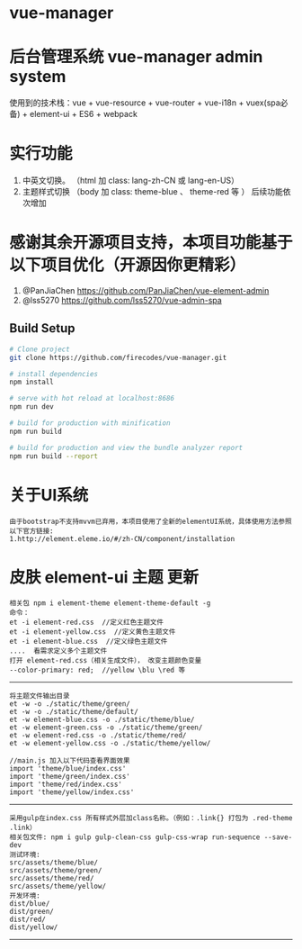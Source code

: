 # vue-manager

[线上地址]: https://firecodes.github.io/vue-manager/

# 后台管理系统 vue-manager  admin system
使用到的技术栈：vue + vue-resource + vue-router + vue-i18n + vuex(spa必备) + element-ui + ES6 + webpack 


# 实行功能
1. 中英文切换。 （html 加 class: lang-zh-CN 或 lang-en-US）
2. 主题样式切换 （body 加 class: theme-blue 、 theme-red 等 ）
后续功能依次增加

# 感谢其余开源项目支持，本项目功能基于以下项目优化（开源因你更精彩）
1. @PanJiaChen   https://github.com/PanJiaChen/vue-element-admin
2. @lss5270   https://github.com/lss5270/vue-admin-spa


## Build Setup

``` bash
# Clone project
git clone https://github.com/firecodes/vue-manager.git

# install dependencies
npm install

# serve with hot reload at localhost:8686
npm run dev

# build for production with minification
npm run build

# build for production and view the bundle analyzer report
npm run build --report
```

# 关于UI系统
    由于bootstrap不支持mvvm已弃用，本项目使用了全新的elementUI系统，具体使用方法参照以下官方链接:
    1.http://element.eleme.io/#/zh-CN/component/installation


# 皮肤 element-ui 主题 更新
    相关包 npm i element-theme element-theme-default -g
    命令：
    et -i element-red.css  //定义红色主题文件
    et -i element-yellow.css  //定义黄色主题文件
    et -i element-blue.css  //定义绿色主题文件
    ....  看需求定义多个主题文件
    打开 element-red.css（相关生成文件）， 改变主题颜色变量
    --color-primary: red;  //yellow \blu \red 等
-----------------------------------------------------
    将主题文件输出目录
    et -w -o ./static/theme/green/
    et -w -o ./static/theme/default/
    et -w element-blue.css -o ./static/theme/blue/
    et -w element-green.css -o ./static/theme/green/
    et -w element-red.css -o ./static/theme/red/
    et -w element-yellow.css -o ./static/theme/yellow/

    //main.js 加入以下代码查看界面效果
    import 'theme/blue/index.css'
    import 'theme/green/index.css'
    import 'theme/red/index.css'
    import 'theme/yellow/index.css'
---------------------------------------------------------------------------------
    采用gulp在index.css 所有样式外层加class名称。（例如：.link{} 打包为 .red-theme .link）
    相关包文件: npm i gulp gulp-clean-css gulp-css-wrap run-sequence --save-dev
    测试环境:
    src/assets/theme/blue/
    src/assets/theme/green/
    src/assets/theme/red/
    src/assets/theme/yellow/
    开发环境:
    dist/blue/
    dist/green/
    dist/red/
    dist/yellow/
---------------------------------------------------------------------------------






